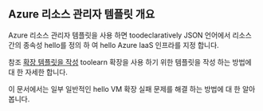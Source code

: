 

## <a name="overview-of-azure-resource-manager-templates"></a>Azure 리소스 관리자 템플릿 개요
Azure 리소스 관리자 템플릿을 사용 하면 toodeclaratively JSON 언어에서 리소스 간의 종속성 hello를 정의 하 여 hello Azure IaaS 인프라를 지정 합니다.

참조 [확장 템플릿을 작성](../articles/virtual-machines/windows/template-description.md?toc=%2fazure%2fvirtual-machines%2fwindows%2ftoc.json) toolearn 확장을 사용 하기 위한 템플릿을 작성 하는 방법에 대 한 자세한 합니다.

이 문서에서는 일부 일반적인 hello VM 확장 실패 문제를 해결 하는 방법에 대 한 알아봅니다.

